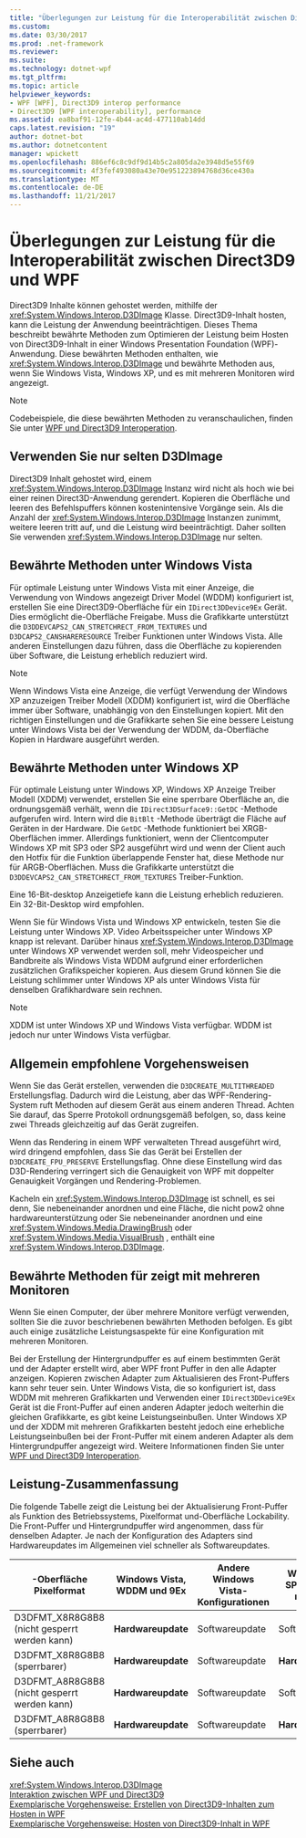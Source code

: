 ```yaml
---
title: "Überlegungen zur Leistung für die Interoperabilität zwischen Direct3D9 und WPF"
ms.custom: 
ms.date: 03/30/2017
ms.prod: .net-framework
ms.reviewer: 
ms.suite: 
ms.technology: dotnet-wpf
ms.tgt_pltfrm: 
ms.topic: article
helpviewer_keywords:
- WPF [WPF], Direct3D9 interop performance
- Direct3D9 [WPF interoperability], performance
ms.assetid: ea8baf91-12fe-4b44-ac4d-477110ab14dd
caps.latest.revision: "19"
author: dotnet-bot
ms.author: dotnetcontent
manager: wpickett
ms.openlocfilehash: 886ef6c8c9df9d14b5c2a805da2e3948d5e55f69
ms.sourcegitcommit: 4f3fef493080a43e70e951223894768d36ce430a
ms.translationtype: MT
ms.contentlocale: de-DE
ms.lasthandoff: 11/21/2017
---
```

# <a name="performance-considerations-for-direct3d9-and-wpf-interoperability"></a>Überlegungen zur Leistung für die Interoperabilität zwischen Direct3D9 und WPF
Direct3D9 Inhalte können gehostet werden, mithilfe der <xref:System.Windows.Interop.D3DImage> Klasse. Direct3D9-Inhalt hosten, kann die Leistung der Anwendung beeinträchtigen. Dieses Thema beschreibt bewährte Methoden zum Optimieren der Leistung beim Hosten von Direct3D9-Inhalt in einer Windows Presentation Foundation (WPF)-Anwendung. Diese bewährten Methoden enthalten, wie <xref:System.Windows.Interop.D3DImage> und bewährte Methoden aus, wenn Sie Windows Vista, Windows XP, und es mit mehreren Monitoren wird angezeigt.  
  
> [!NOTE]
>  Codebeispiele, die diese bewährten Methoden zu veranschaulichen, finden Sie unter [WPF und Direct3D9 Interoperation](../../../../docs/framework/wpf/advanced/wpf-and-direct3d9-interoperation.md).  
  
## <a name="use-d3dimage-sparingly"></a>Verwenden Sie nur selten D3DImage  
 Direct3D9 Inhalt gehostet wird, einem <xref:System.Windows.Interop.D3DImage> Instanz wird nicht als hoch wie bei einer reinen Direct3D-Anwendung gerendert. Kopieren die Oberfläche und leeren des Befehlspuffers können kostenintensive Vorgänge sein. Als die Anzahl der <xref:System.Windows.Interop.D3DImage> Instanzen zunimmt, weitere leeren tritt auf, und die Leistung wird beeinträchtigt. Daher sollten Sie verwenden <xref:System.Windows.Interop.D3DImage> nur selten.  
  
## <a name="best-practices-on-windows-vista"></a>Bewährte Methoden unter Windows Vista  
 Für optimale Leistung unter Windows Vista mit einer Anzeige, die Verwendung von Windows angezeigt Driver Model (WDDM) konfiguriert ist, erstellen Sie eine Direct3D9-Oberfläche für ein `IDirect3DDevice9Ex` Gerät. Dies ermöglicht die-Oberfläche Freigabe. Muss die Grafikkarte unterstützt die `D3DDEVCAPS2_CAN_STRETCHRECT_FROM_TEXTURES` und `D3DCAPS2_CANSHARERESOURCE` Treiber Funktionen unter Windows Vista. Alle anderen Einstellungen dazu führen, dass die Oberfläche zu kopierenden über Software, die Leistung erheblich reduziert wird.  
  
> [!NOTE]
>  Wenn Windows Vista eine Anzeige, die verfügt Verwendung der Windows XP anzuzeigen Treiber Modell (XDDM) konfiguriert ist, wird die Oberfläche immer über Software, unabhängig von den Einstellungen kopiert. Mit den richtigen Einstellungen und die Grafikkarte sehen Sie eine bessere Leistung unter Windows Vista bei der Verwendung der WDDM, da-Oberfläche Kopien in Hardware ausgeführt werden.  
  
## <a name="best-practices-on-windows-xp"></a>Bewährte Methoden unter Windows XP  
 Für optimale Leistung unter Windows XP, Windows XP Anzeige Treiber Modell (XDDM) verwendet, erstellen Sie eine sperrbare Oberfläche an, die ordnungsgemäß verhält, wenn die `IDirect3DSurface9::GetDC` -Methode aufgerufen wird. Intern wird die `BitBlt` -Methode überträgt die Fläche auf Geräten in der Hardware. Die `GetDC` -Methode funktioniert bei XRGB-Oberflächen immer. Allerdings funktioniert, wenn der Clientcomputer Windows XP mit SP3 oder SP2 ausgeführt wird und wenn der Client auch den Hotfix für die Funktion überlappende Fenster hat, diese Methode nur für ARGB-Oberflächen. Muss die Grafikkarte unterstützt die `D3DDEVCAPS2_CAN_STRETCHRECT_FROM_TEXTURES` Treiber-Funktion.  
  
 Eine 16-Bit-desktop Anzeigetiefe kann die Leistung erheblich reduzieren. Ein 32-Bit-Desktop wird empfohlen.  
  
 Wenn Sie für Windows Vista und Windows XP entwickeln, testen Sie die Leistung unter Windows XP. Video Arbeitsspeicher unter Windows XP knapp ist relevant. Darüber hinaus <xref:System.Windows.Interop.D3DImage> unter Windows XP verwendet werden soll, mehr Videospeicher und Bandbreite als Windows Vista WDDM aufgrund einer erforderlichen zusätzlichen Grafikspeicher kopieren. Aus diesem Grund können Sie die Leistung schlimmer unter Windows XP als unter Windows Vista für denselben Grafikhardware sein rechnen.  
  
> [!NOTE]
>  XDDM ist unter Windows XP und Windows Vista verfügbar. WDDM ist jedoch nur unter Windows Vista verfügbar.  
  
## <a name="general-best-practices"></a>Allgemein empfohlene Vorgehensweisen  
 Wenn Sie das Gerät erstellen, verwenden die `D3DCREATE_MULTITHREADED` Erstellungsflag. Dadurch wird die Leistung, aber das WPF-Rendering-System ruft Methoden auf diesem Gerät aus einem anderen Thread. Achten Sie darauf, das Sperre Protokoll ordnungsgemäß befolgen, so, dass keine zwei Threads gleichzeitig auf das Gerät zugreifen.  
  
 Wenn das Rendering in einem WPF verwalteten Thread ausgeführt wird, wird dringend empfohlen, dass Sie das Gerät bei Erstellen der `D3DCREATE_FPU_PRESERVE` Erstellungsflag. Ohne diese Einstellung wird das D3D-Rendering verringert sich die Genauigkeit von WPF mit doppelter Genauigkeit Vorgängen und Rendering-Problemen.  
  
 Kacheln ein <xref:System.Windows.Interop.D3DImage> ist schnell, es sei denn, Sie nebeneinander anordnen und eine Fläche, die nicht pow2 ohne hardwareunterstützung oder Sie nebeneinander anordnen und eine <xref:System.Windows.Media.DrawingBrush> oder <xref:System.Windows.Media.VisualBrush> , enthält eine <xref:System.Windows.Interop.D3DImage>.  
  
## <a name="best-practices-for-multi-monitor-displays"></a>Bewährte Methoden für zeigt mit mehreren Monitoren  
 Wenn Sie einen Computer, der über mehrere Monitore verfügt verwenden, sollten Sie die zuvor beschriebenen bewährten Methoden befolgen. Es gibt auch einige zusätzliche Leistungsaspekte für eine Konfiguration mit mehreren Monitoren.  
  
 Bei der Erstellung der Hintergrundpuffer es auf einem bestimmten Gerät und der Adapter erstellt wird, aber WPF front Puffer in den alle Adapter anzeigen. Kopieren zwischen Adapter zum Aktualisieren des Front-Puffers kann sehr teuer sein. Unter Windows Vista, die so konfiguriert ist, dass WDDM mit mehreren Grafikkarten und Verwenden einer `IDirect3DDevice9Ex` Gerät ist die Front-Puffer auf einen anderen Adapter jedoch weiterhin die gleichen Grafikkarte, es gibt keine Leistungseinbußen. Unter Windows XP und der XDDM mit mehreren Grafikkarten besteht jedoch eine erhebliche Leistungseinbußen bei der Front-Puffer mit einem anderen Adapter als dem Hintergrundpuffer angezeigt wird. Weitere Informationen finden Sie unter [WPF und Direct3D9 Interoperation](../../../../docs/framework/wpf/advanced/wpf-and-direct3d9-interoperation.md).  
  
## <a name="performance-summary"></a>Leistung-Zusammenfassung  
 Die folgende Tabelle zeigt die Leistung bei der Aktualisierung Front-Puffer als Funktion des Betriebssystems, Pixelformat und-Oberfläche Lockability. Die Front-Puffer und Hintergrundpuffer wird angenommen, dass für denselben Adapter. Je nach der Konfiguration des Adapters sind Hardwareupdates im Allgemeinen viel schneller als Softwareupdates.  
  
|-Oberfläche Pixelformat|Windows Vista, WDDM und 9Ex|Andere Windows Vista-Konfigurationen|Windows XP SP3 oder SP2 mit hotfix|Windows XP SP2|  
|--------------------------|---------------------------------|----------------------------------------|--------------------------------------|--------------------|  
|D3DFMT_X8R8G8B8 (nicht gesperrt werden kann)|**Hardwareupdate**|Softwareupdate|Softwareupdate|Softwareupdate|  
|D3DFMT_X8R8G8B8 (sperrbarer)|**Hardwareupdate**|Softwareupdate|**Hardwareupdate**|**Hardwareupdate**|  
|D3DFMT_A8R8G8B8 (nicht gesperrt werden kann)|**Hardwareupdate**|Softwareupdate|Softwareupdate|Softwareupdate|  
|D3DFMT_A8R8G8B8 (sperrbarer)|**Hardwareupdate**|Softwareupdate|**Hardwareupdate**|Softwareupdate|  
  
## <a name="see-also"></a>Siehe auch  
 <xref:System.Windows.Interop.D3DImage>  
 [Interaktion zwischen WPF und Direct3D9](../../../../docs/framework/wpf/advanced/wpf-and-direct3d9-interoperation.md)  
 [Exemplarische Vorgehensweise: Erstellen von Direct3D9-Inhalten zum Hosten in WPF](../../../../docs/framework/wpf/advanced/walkthrough-creating-direct3d9-content-for-hosting-in-wpf.md)  
 [Exemplarische Vorgehensweise: Hosten von Direct3D9-Inhalt in WPF](../../../../docs/framework/wpf/advanced/walkthrough-hosting-direct3d9-content-in-wpf.md)
